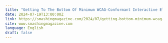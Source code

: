 ```yaml
---
title: "Getting To The Bottom Of Minimum WCAG-Conformant Interactive Element Size"
date: 2024-07-19T13:00:00Z
link: https://smashingmagazine.com/2024/07/getting-bottom-minimum-wcag-conformant-interactive-element-size/?utm_medium=RSS&utm_source=news.12bit.vn
site: www.smashingmagazine.com
language: English
draft: false
---
```

